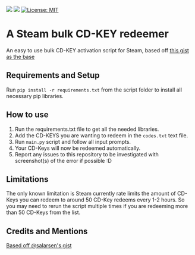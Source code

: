 ![](https://img.shields.io/github/issues/cyclothymia/steam-bulk-redeem)
![](https://img.shields.io/github/stars/cyclothymia/steam-bulk-redeem)
[![License: MIT](https://img.shields.io/badge/License-MIT-yellow.svg)](https://opensource.org/licenses/MIT)

# A Steam bulk CD-KEY redeemer
An easy to use bulk CD-KEY activation script for Steam, based off [this gist as the base](https://gist.github.com/salarsen/97a11d29baeb96b37489965bc8966646)

## Requirements and Setup
Run `pip install -r requirements.txt` from the script folder to install all necessary pip libraries.

## How to use
1. Run the requirements.txt file to get all the needed libraries.
2. Add the CD-KEYS you are wanting to redeem in the `codes.txt` text file.
3. Run `main.py` script and follow all input prompts.
4. Your CD-Keys will now be redeemed automatically.
5. Report any issues to this repository to be investigated with screenshot(s) of the error if possible :D

## Limitations
The only known limitation is Steam currently rate limits the amount of CD-Keys you can redeem to around 50 CD-Key redeems every 1-2 hours. So you may need to rerun the script multiple times if you are redeeming more than 50 CD-Keys from the list.

## Credits and Mentions
[Based off @salarsen's gist](https://gist.github.com/salarsen/97a11d29baeb96b37489965bc8966646)
